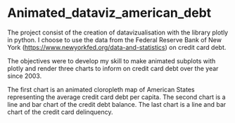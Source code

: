 # Animated_dataviz_american_debt

The project consist of the creation of datavizualisation with the library plotly in python.
I choose to use the data from the Federal Reserve Bank of New York (https://www.newyorkfed.org/data-and-statistics) on credit card debt.

The objectives were to develop my skill to make animated subplots with plotly and render three charts to inform on credit card debt over the year since 2003.

The first chart is an animated cloropleth map of American States representing the average credit card debt per capita.
The second chart is a line and bar chart of the credit debt balance.
The last chart is a line and bar chart of the credit card delinquency.


